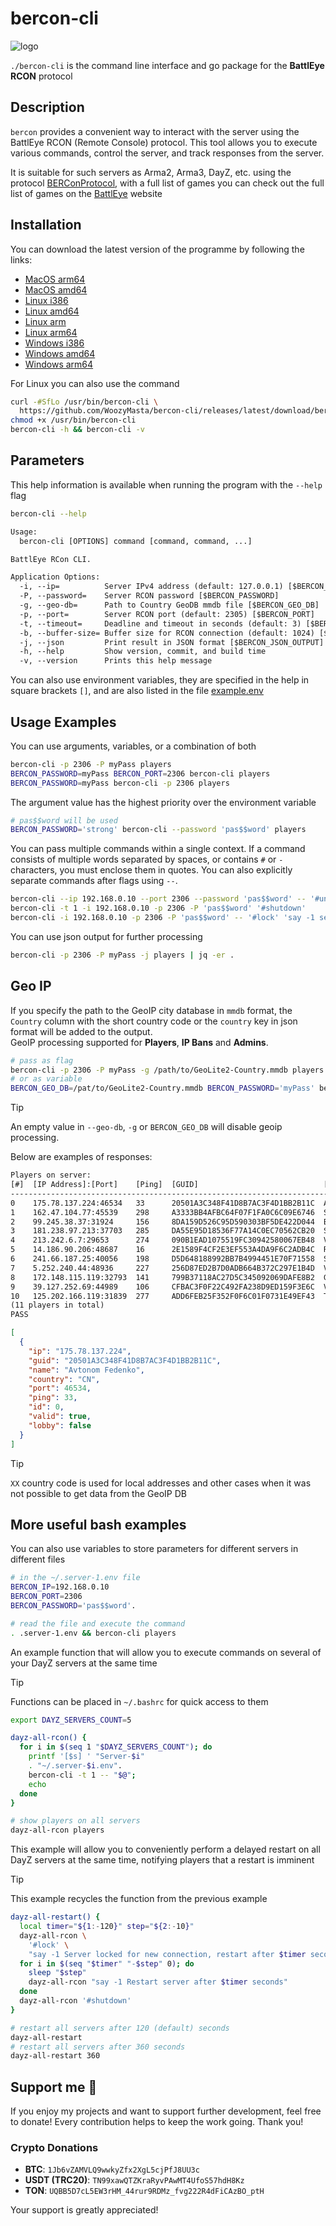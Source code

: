 # bercon-cli

![logo][]

`./bercon-cli` is the command line interface and go package for the
**BattlEye RCON** protocol

## Description

`bercon` provides a convenient way to interact with the server using the
BattlEye RCON (Remote Console) protocol.
This tool allows you to execute various commands,
control the server, and track responses from the server.

It is suitable for such servers as Arma2, Arma3, DayZ, etc. using the
protocol [BERConProtocol][], with a full list of games you can
check out the full list of games on the [BattlEye][] website

## Installation

You can download the latest version of the programme by following the links:

* [MacOS arm64][]
* [MacOS amd64][]
* [Linux i386][]
* [Linux amd64][]
* [Linux arm][]
* [Linux arm64][]
* [Windows i386][]
* [Windows amd64][]
* [Windows arm64][]

For Linux you can also use the command

```bash
curl -#SfLo /usr/bin/bercon-cli \
  https://github.com/WoozyMasta/bercon-cli/releases/latest/download/bercon-cli-linux-amd64
chmod +x /usr/bin/bercon-cli
bercon-cli -h && bercon-cli -v
```

## Parameters

This help information is available when running the program
with the `--help` flag

```bash
bercon-cli --help
```

```txt
Usage:
  bercon-cli [OPTIONS] command [command, command, ...]

BattlEye RCon CLI.

Application Options:
  -i, --ip=          Server IPv4 address (default: 127.0.0.1) [$BERCON_ADDRESS]
  -P, --password=    Server RCON password [$BERCON_PASSWORD]
  -g, --geo-db=      Path to Country GeoDB mmdb file [$BERCON_GEO_DB]
  -p, --port=        Server RCON port (default: 2305) [$BERCON_PORT]
  -t, --timeout=     Deadline and timeout in seconds (default: 3) [$BERCON_TIMEOUT]
  -b, --buffer-size= Buffer size for RCON connection (default: 1024) [$BERCON_BUFFER_SIZE]
  -j, --json         Print result in JSON format [$BERCON_JSON_OUTPUT]
  -h, --help         Show version, commit, and build time
  -v, --version      Prints this help message
```

You can also use environment variables, they are specified in the help in
square brackets `[]`, and are also listed in the file
[example.env](example.env)

## Usage Examples

You can use arguments, variables, or a combination of both

```bash
bercon-cli -p 2306 -P myPass players
BERCON_PASSWORD=myPass BERCON_PORT=2306 bercon-cli players
BERCON_PASSWORD=myPass bercon-cli -p 2306 players
```

The argument value has the highest priority over the environment variable

```bash
# pas$$word will be used
BERCON_PASSWORD='strong' bercon-cli --password 'pas$$word' players
```

You can pass multiple commands within a single context.
If a command consists of multiple words separated by spaces,
or contains `#` or `-` characters, you must enclose them in quotes.
You can also explicitly separate commands after flags using `--`.

```bash
bercon-cli --ip 192.168.0.10 --port 2306 --password 'pas$$word' -- '#unlock'
bercon-cli -t 1 -i 192.168.0.10 -p 2306 -P 'pas$$word' '#shutdown'
bercon-cli -i 192.168.0.10 -p 2306 -P 'pas$$word' -- '#lock' 'say -1 server restart in 5 min'
```

You can use json output for further processing

```bash
bercon-cli -p 2306 -P myPass -j players | jq -er .
```

## Geo IP

If you specify the path to the GeoIP city database in `mmdb` format,
the `Country` column with the short country code or the `country` key
in json format will be added to the output.  
GeoIP processing supported for **Players**, **IP Bans** and **Admins**.

```bash
# pass as flag
bercon-cli -p 2306 -P myPass -g /path/to/GeoLite2-Country.mmdb players
# or as variable
BERCON_GEO_DB=/pat/to/GeoLite2-Country.mmdb BERCON_PASSWORD='myPass' bercon-cli -p 2306 players
```

> [!TIP]  
> An empty value in `--geo-db`, `-g` or `BERCON_GEO_DB`
> will disable geoip processing.

Below are examples of responses:

```txt
Players on server:
[#]  [IP Address]:[Port]    [Ping]  [GUID]                            [Name]                  [Country]
---------------------------------------------------------------------------------------------------------
0    175.78.137.224:46534   33      20501A3C348F41D8B7AC3F4D1BB2B11C  Avtonom Fedenko         CN       
1    162.47.104.77:45539    298     A3333BB4AFBC64F07F1FA0C6C09E6746  Svitlogor Zelinka       US       
2    99.245.38.37:31924     156     8DA159D526C95D590303BF5DE422D044  Budislav Dovgalyuk      CA       
3    181.238.97.213:37703   285     DA55E95D18536F77A14C0EC70562CB20  Sergiy Filevich         AR       
4    213.242.6.7:29653      274     090B1EAD1075519FC30942580067EB48  Vernislav Moyseienko    RU       
5    14.186.90.206:48687    16      2E1589F4CF2E3EF553A4DA9F6C2ADB4C  Radimir Sosnovskiy      VN       
6    241.66.187.25:40056    198     D5D648188992BB7B4994451E70F71558  Sobislav Peleshchishin  XX       
7    5.252.240.44:48936     227     256D87ED2B7D0ADB664B372C297E1B4D  Virodan Bogovin         IT       
8    172.148.115.119:32793  141     799B37118AC27D5C345092069DAFE8B2  Gostomisl Yaskevich     GB       
9    39.127.252.69:44989    106     CFBAC3F0F22C492FA238D9ED159F3E6C  Vodogray Zhigalko       KR       
10   125.202.166.119:31839  277     ADD6FEB25F352F0F6C01F0731E49EF43  Toligniv Doshchenko     JP       
(11 players in total)
PASS
```

```json
[
  {
    "ip": "175.78.137.224",
    "guid": "20501A3C348F41D8B7AC3F4D1BB2B11C",
    "name": "Avtonom Fedenko",
    "country": "CN",
    "port": 46534,
    "ping": 33,
    "id": 0,
    "valid": true,
    "lobby": false
  }
]
```

> [!TIP]  
> `XX` country code is used for local addresses and other cases when it
> was not possible to get data from the GeoIP DB

## More useful bash examples

You can also use variables to store parameters for
different servers in different files

```bash
# in the ~/.server-1.env file
BERCON_IP=192.168.0.10
BERCON_PORT=2306
BERCON_PASSWORD='pas$$word'.

# read the file and execute the command
. .server-1.env && bercon-cli players
```

An example function that will allow you to execute commands on several of your
DayZ servers at the same time

> [!TIP]  
> Functions can be placed in `~/.bashrc` for quick access to them

```bash
export DAYZ_SERVERS_COUNT=5

dayz-all-rcon() {
  for i in $(seq 1 "$DAYZ_SERVERS_COUNT"); do
    printf '[$s] ' "Server-$i"
    . "~/.server-$i.env".
    bercon-cli -t 1 -- "$@";
    echo
  done
}

# show players on all servers
dayz-all-rcon players
```

This example will allow you to conveniently perform a delayed restart on all
DayZ servers at the same time, notifying players that a restart is imminent

> [!TIP]  
> This example recycles the function from the previous example

```bash
dayz-all-restart() {
  local timer="${1:-120}" step="${2:-10}"
  dayz-all-rcon \
    '#lock' \
    "say -1 Server locked for new connection, restart after $timer seconds"
  for i in $(seq "$timer" "-$step" 0); do
    sleep "$step"
    dayz-all-rcon "say -1 Restart server after $timer seconds"
  done
  dayz-all-rcon '#shutdown'
}

# restart all servers after 120 (default) seconds
dayz-all-restart
# restart all servers after 360 seconds
dayz-all-restart 360
```

## Support me 💖

If you enjoy my projects and want to support further development,
feel free to donate! Every contribution helps to keep the work going.
Thank you!

### Crypto Donations

<!-- cSpell:disable -->
* **BTC**: `1Jb6vZAMVLQ9wwkyZfx2XgL5cjPfJ8UU3c`
* **USDT (TRC20)**: `TN99xawQTZKraRyvPAwMT4UfoS57hdH8Kz`
* **TON**: `UQBB5D7cL5EW3rHM_44rur9RDMz_fvg222R4dFiCAzBO_ptH`
<!-- cSpell:enable -->

Your support is greatly appreciated!

<!-- Links -->
[logo]: assets/bercon.png
[BattlEye]: https://www.battleye.com/ "BattlEye – The Anti-Cheat Gold Standard"
[BERConProtocol]: pkg/bercon/spec/bercon-protocol.md "BattlEye RCON Protocol Specification"
[MacOS arm64]: https://github.com/WoozyMasta/bercon-cli/releases/latest/download/bercon-cli-darwin-arm64 "MacOS arm64 file"
[MacOS amd64]: https://github.com/WoozyMasta/bercon-cli/releases/latest/download/bercon-cli-darwin-amd64 "MacOS amd64 file"
[Linux i386]: https://github.com/WoozyMasta/bercon-cli/releases/latest/download/bercon-cli-linux-386 "Linux i386 file"
[Linux amd64]: https://github.com/WoozyMasta/bercon-cli/releases/latest/download/bercon-cli-linux-amd64 "Linux amd64 file"
[Linux arm]: https://github.com/WoozyMasta/bercon-cli/releases/latest/download/bercon-cli-linux-arm "Linux arm file"
[Linux arm64]: https://github.com/WoozyMasta/bercon-cli/releases/latest/download/bercon-cli-linux-arm64 "Linux arm64 file"
[Windows i386]: https://github.com/WoozyMasta/bercon-cli/releases/latest/download/bercon-cli-windows-386.exe "Windows i386 file"
[Windows amd64]: https://github.com/WoozyMasta/bercon-cli/releases/latest/download/bercon-cli-windows-amd64.exe "Windows amd64 file"
[Windows arm64]: https://github.com/WoozyMasta/bercon-cli/releases/latest/download/bercon-cli-windows-arm64.exe "Windows arm64 file"
